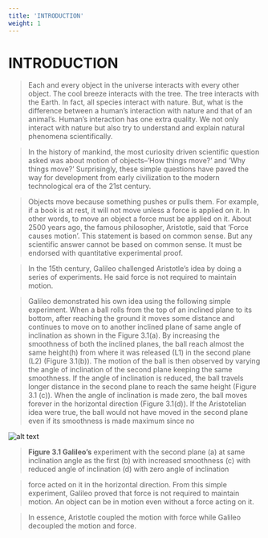 ```yaml
---
title: 'INTRODUCTION'
weight: 1
---
```


# INTRODUCTION

>Each and every object in the universe interacts 
with every other object. The cool breeze 
interacts with the tree. The tree interacts with 
the Earth. In fact, all species interact with 
nature. But, what is the difference between 
a human’s interaction with nature and that 
of an animal’s. Human’s interaction has 
one extra quality. We not only interact with 
nature but also try to understand and explain 
natural phenomena scientifically. 

>In the history of mankind, the most 
curiosity driven scientific question asked was 
about motion of objects–‘How things move?’ 
and ‘Why things move?’ Surprisingly, these 
simple questions have paved the way for 
development from early civilization to the 
modern technological era of the 21st century.

>Objects move because something pushes 
or pulls them. For example, if a book is at rest, 
it will not move unless a force is applied on 
it. In other words, to move an object a force 
must be applied on it. About 2500 years ago, 
the famous philosopher, Aristotle, said that 
‘Force causes motion’. This statement is based 
on common sense. But any scientific answer 
cannot be based on common sense. It must 
be endorsed with quantitative experimental 
proof.

>In the 15th century, Galileo challenged 
Aristotle’s idea by doing a series of 
experiments. He said force is not required 
to maintain motion.

> Galileo demonstrated his own idea using 
the following simple experiment. When a 
ball rolls from the top of an inclined plane 
to its bottom, after reaching the ground 
it moves some distance and continues
to move on to another inclined plane of 
same angle of inclination as shown in the 
Figure 3.1(a). By increasing the smoothness 
of both the inclined planes, the ball reach 
almost the same height(h) from where it 
was released (L1) in the second plane (L2) 
(Figure 3.1(b)). The motion of the ball 
is then observed by varying the angle of 
inclination of the second plane keeping the 
same smoothness. If the angle of inclination 
is reduced, the ball travels longer distance in 
the second plane to reach the same height 
(Figure 3.1 (c)). When the angle of inclination 
is made zero, the ball moves forever in the 
horizontal direction (Figure 3.1(d)). If the 
Aristotelian idea were true, the ball would 
not have moved in the second plane even if 
its smoothness is made maximum since no

![alt text](../media/img3.png)

> **Figure 3.1 Galileo’s**
experiment with the 
second plane (a) at same inclination angle 
as the first (b) with increased smoothness 
(c) with reduced angle of inclination 
(d) with zero angle of inclination

>force acted on it in the horizontal direction. 
From this simple experiment, Galileo 
proved that force is not required to maintain 
motion. An object can be in motion even 
without a force acting on it.

>In essence, Aristotle coupled the motion 
with force while Galileo decoupled the 
motion and force. 

